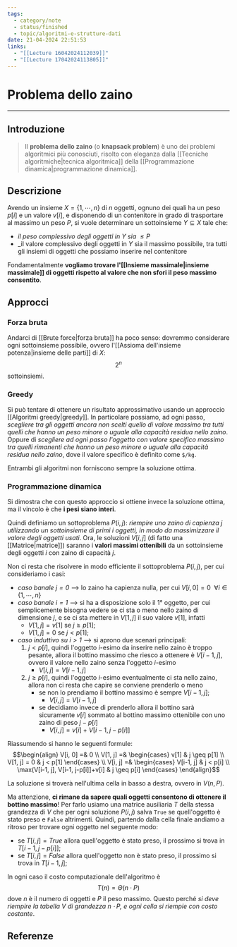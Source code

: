 ```yaml
---
tags:
  - category/note
  - status/finished
  - topic/algoritmi-e-strutture-dati
date: 21-04-2024 22:51:53
links:
  - "[[Lecture 16042024112039]]"
  - "[[Lecture 17042024113805]]"
---
```

# Problema dello zaino
---
## Introduzione
> Il **problema dello zaino** (o **knapsack problem**) è uno dei problemi algoritmici più conosciuti, risolto con eleganza dalla [[Tecniche algoritmiche|tecnica algoritmica]] della [[Programmazione dinamica|programmazione dinamica]].

## Descrizione
Avendo un insieme $X = \{1, \cdots, n\}$ di $n$ oggetti, ognuno dei quali ha un peso $p[i]$ e un valore $v[i]$, e disponendo di un contenitore in grado di trasportare al massimo un peso $P$, si vuole determinare un sottoinsieme $Y \subseteq X$ tale che:
- _il peso complessivo degli oggetti in $Y$ sia $\leq P$_
- _il valore complessivo degli oggetti in $Y$ sia il massimo possibile, tra tutti gli insiemi di oggetti che possiamo inserire nel contenitore

Fondamentalmente **vogliamo trovare l'[[Insieme massimale|insieme massimale]] di oggetti rispetto al valore che non sfori il peso massimo consentito**.

## Approcci
### Forza bruta
Andarci di [[Brute force|forza bruta]] ha poco senso: dovremmo considerare ogni sottoinsieme possibile, ovvero l'[[Assioma dell'insieme potenza|insieme delle parti]] di $X$:
$$2^{n}$$
sottoinsiemi.

### Greedy
Si può tentare di ottenere un risultato approssimativo usando un approccio [[Algoritmi greedy|greedy]]. In particolare possiamo, ad ogni passo, _scegliere tra gli oggetti ancora non scelti quello di valore massimo tra tutti quelli che hanno un peso minore o uguale alla capacità residua nello zaino_. Oppure di _scegliere ad ogni passo l'oggetto con valore specifico massimo tra quelli rimanenti che hanno un peso minore o uguale alla capacità residua nello zaino_, dove il valore specifico è definito come `$/kg`.

Entrambi gli algoritmi non forniscono sempre la soluzione ottima.

### Programmazione dinamica
Si dimostra che con questo approccio si ottiene invece la soluzione ottima, ma il vincolo è che **i pesi siano interi**.

Quindi definiamo un sottoproblema $P(i, j)$: _riempire uno zaino di capienza $j$ utilizzando un sottoinsieme di primi $i$ oggetti, in modo da massimizzare il valore degli oggetti usati_.
Ora, le soluzioni $V[i, j]$ (di fatto una [[Matrice|matrice]]) saranno i **valori massimi ottenibili** da un sottoinsieme degli oggetti $i$ con zaino di capacità $j$.

Non ci resta che risolvere in modo efficiente il sottoproblema $P(i, j)$, per cui consideriamo i casi:
- _caso banale $j = 0$_ --> lo zaino ha capienza nulla, per cui $V[i, 0] = 0 \ \ \forall i \in \{1, \cdots, n\}$
- _caso banale $i = 1$_ --> si ha a disposizione solo il 1° oggetto, per cui semplicemente bisogna vedere se ci sta o meno nello zaino di dimensione $j$, e se ci sta mettere in $V[1, j]$ il suo valore $v[1]$, infatti
	- $V[1, j] = v[1]$ se $j \geq p[1]$;
	- $V[1, j] = 0$ se $j < p[1]$;
- _caso induttivo su $i > 1$_ --> si aprono due scenari principali:
	1. $j < p[i]$, quindi l'oggetto $i$-esimo da inserire nello zaino è troppo pesante, allora il bottino massimo che riesco a ottenere è $V[i-1, j]$, ovvero il valore nello zaino senza l'oggetto $i$-esimo
		- $V[i, j] = V[i-1, j]$
	2. $j \geq p[i]$, quindi l'oggetto $i$-esimo eventualmente ci sta nello zaino, allora non ci resta che capire se conviene prenderlo o meno
		- se non lo prendiamo il bottino massimo è sempre $V[i-1, j]$;
			- $V[i, j] = V[i-1, j]$
		- se decidiamo invece di prenderlo allora il bottino sarà sicuramente $v[i]$ sommato al bottino massimo ottenibile con uno zaino di peso $j - p[i]$
			- $V[i, j] = v[i] + V[i-1, j-p[i]]$

Riassumendo si hanno le seguenti formule:
$$\begin{align} V[i, 0] =& 0 \\ V[1, j] =& \begin{cases} v[1] & j \geq p[1] \\ V[1, j] = 0 & j < p[1] \end{cases} \\ V[i, j] =& \begin{cases} V[i-1, j] & j < p[i] \\ \max(V[i-1, j], V[i-1, j-p[i]]+v[i] & j \geq p[i] \end{cases} \end{align}$$

La soluzione si troverà nell'ultima cella in basso a destra, ovvero in $V(n, P)$.

Ma attenzione, **ci rimane da sapere quali oggetti consentono di ottenere il bottino massimo**! Per farlo usiamo una matrice ausiliaria $T$ della stessa grandezza di $V$ che per ogni soluzione $P(i, j)$ salva `True` se quell'oggetto è stato preso e `False` altrimenti. Quindi, partendo dalla cella finale andiamo a ritroso per trovare ogni oggetto nel seguente modo:
- se $T[i, j] = True$ allora quell'oggetto è stato preso, il prossimo si trova in $T[i-1, j-p[i]]$;
- se $T[i, j] = False$ allora quell'oggetto non è stato preso, il prossimo si trova in $T[i-1, j]$;

In ogni caso il costo computazionale dell'algoritmo è
$$T(n) = \Theta(n \cdot P)$$
dove $n$ è il numero di oggetti e $P$ il peso massimo. Questo perché _si deve riempire la tabella $V$ di grandezza $n \cdot P$, e ogni cella si riempie con costo costante_.

## Referenze